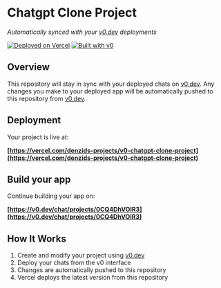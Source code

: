 # Chatgpt Clone Project

*Automatically synced with your [v0.dev](https://v0.dev) deployments*

[![Deployed on Vercel](https://img.shields.io/badge/Deployed%20on-Vercel-black?style=for-the-badge&logo=vercel)](https://vercel.com/denzids-projects/v0-chatgpt-clone-project)
[![Built with v0](https://img.shields.io/badge/Built%20with-v0.dev-black?style=for-the-badge)](https://v0.dev/chat/projects/0CQ4DhVOlR3)

## Overview

This repository will stay in sync with your deployed chats on [v0.dev](https://v0.dev).
Any changes you make to your deployed app will be automatically pushed to this repository from [v0.dev](https://v0.dev).

## Deployment

Your project is live at:

**[https://vercel.com/denzids-projects/v0-chatgpt-clone-project](https://vercel.com/denzids-projects/v0-chatgpt-clone-project)**

## Build your app

Continue building your app on:

**[https://v0.dev/chat/projects/0CQ4DhVOlR3](https://v0.dev/chat/projects/0CQ4DhVOlR3)**

## How It Works

1. Create and modify your project using [v0.dev](https://v0.dev)
2. Deploy your chats from the v0 interface
3. Changes are automatically pushed to this repository
4. Vercel deploys the latest version from this repository